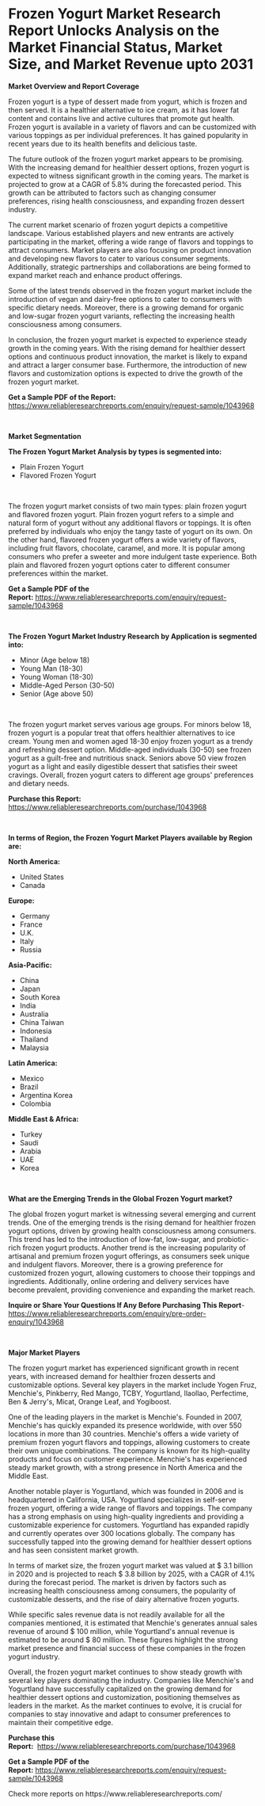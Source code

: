 <p><h1>Frozen Yogurt Market Research Report Unlocks Analysis on the Market Financial Status, Market Size, and Market Revenue upto 2031</h1></p><p><strong>Market Overview and Report Coverage</strong></p>
<p><p>Frozen yogurt is a type of dessert made from yogurt, which is frozen and then served. It is a healthier alternative to ice cream, as it has lower fat content and contains live and active cultures that promote gut health. Frozen yogurt is available in a variety of flavors and can be customized with various toppings as per individual preferences. It has gained popularity in recent years due to its health benefits and delicious taste.</p><p>The future outlook of the frozen yogurt market appears to be promising. With the increasing demand for healthier dessert options, frozen yogurt is expected to witness significant growth in the coming years. The market is projected to grow at a CAGR of 5.8% during the forecasted period. This growth can be attributed to factors such as changing consumer preferences, rising health consciousness, and expanding frozen dessert industry.</p><p>The current market scenario of frozen yogurt depicts a competitive landscape. Various established players and new entrants are actively participating in the market, offering a wide range of flavors and toppings to attract consumers. Market players are also focusing on product innovation and developing new flavors to cater to various consumer segments. Additionally, strategic partnerships and collaborations are being formed to expand market reach and enhance product offerings.</p><p>Some of the latest trends observed in the frozen yogurt market include the introduction of vegan and dairy-free options to cater to consumers with specific dietary needs. Moreover, there is a growing demand for organic and low-sugar frozen yogurt variants, reflecting the increasing health consciousness among consumers.</p><p>In conclusion, the frozen yogurt market is expected to experience steady growth in the coming years. With the rising demand for healthier dessert options and continuous product innovation, the market is likely to expand and attract a larger consumer base. Furthermore, the introduction of new flavors and customization options is expected to drive the growth of the frozen yogurt market.</p></p>
<p><strong>Get a Sample PDF of the Report:</strong> <a href="https://www.reliableresearchreports.com/enquiry/request-sample/1043968">https://www.reliableresearchreports.com/enquiry/request-sample/1043968</a></p>
<p>&nbsp;</p>
<p><strong>Market Segmentation</strong></p>
<p><strong>The Frozen Yogurt Market Analysis by types is segmented into:</strong></p>
<p><ul><li>Plain Frozen Yogurt</li><li>Flavored Frozen Yogurt</li></ul></p>
<p>&nbsp;</p>
<p><p>The frozen yogurt market consists of two main types: plain frozen yogurt and flavored frozen yogurt. Plain frozen yogurt refers to a simple and natural form of yogurt without any additional flavors or toppings. It is often preferred by individuals who enjoy the tangy taste of yogurt on its own. On the other hand, flavored frozen yogurt offers a wide variety of flavors, including fruit flavors, chocolate, caramel, and more. It is popular among consumers who prefer a sweeter and more indulgent taste experience. Both plain and flavored frozen yogurt options cater to different consumer preferences within the market.</p></p>
<p><strong>Get a Sample PDF of the Report:</strong>&nbsp;<a href="https://www.reliableresearchreports.com/enquiry/request-sample/1043968">https://www.reliableresearchreports.com/enquiry/request-sample/1043968</a></p>
<p>&nbsp;</p>
<p><strong>The Frozen Yogurt Market Industry Research by Application is segmented into:</strong></p>
<p><ul><li>Minor (Age below 18)</li><li>Young Man (18-30)</li><li>Young Woman (18-30)</li><li>Middle-Aged Person (30-50)</li><li>Senior (Age above 50)</li></ul></p>
<p>&nbsp;</p>
<p><p>The frozen yogurt market serves various age groups. For minors below 18, frozen yogurt is a popular treat that offers healthier alternatives to ice cream. Young men and women aged 18-30 enjoy frozen yogurt as a trendy and refreshing dessert option. Middle-aged individuals (30-50) see frozen yogurt as a guilt-free and nutritious snack. Seniors above 50 view frozen yogurt as a light and easily digestible dessert that satisfies their sweet cravings. Overall, frozen yogurt caters to different age groups' preferences and dietary needs.</p></p>
<p><strong>Purchase this Report:</strong>&nbsp; <a href="https://www.reliableresearchreports.com/purchase/1043968">https://www.reliableresearchreports.com/purchase/1043968</a></p>
<p>&nbsp;</p>
<p><strong>In terms of Region, the Frozen Yogurt Market Players available by Region are:</strong></p>
<p>
    <p> <strong> North America: </strong>
        <ul>
            <li>United States</li>
            <li>Canada</li>
        </ul>
        </p> 
    <p> <strong> Europe: </strong>
        <ul>
            <li>Germany</li>
            <li>France</li>
            <li>U.K.</li>
            <li>Italy</li>
            <li>Russia</li>
        </ul>
        </p> 
    <p> <strong> Asia-Pacific: </strong>
        <ul>
            <li>China</li>
            <li>Japan</li>
            <li>South Korea</li>
            <li>India</li>
            <li>Australia</li>
            <li>China Taiwan</li>
            <li>Indonesia</li>
            <li>Thailand</li>
            <li>Malaysia</li>
        </ul>
        </p> 
    <p> <strong> Latin America: </strong>
        <ul>
            <li>Mexico</li>
            <li>Brazil</li>
            <li>Argentina Korea</li>
            <li>Colombia</li>
        </ul>
        </p> 
    <p> <strong> Middle East & Africa: </strong>
        <ul>
            <li>Turkey</li>
            <li>Saudi</li>
            <li>Arabia</li>
            <li>UAE</li>
            <li>Korea</li>
        </ul>
    </p>
    </p>
<p>&nbsp;</p>
<p><strong>What are the Emerging Trends in the Global Frozen Yogurt market?</strong></p>
<p><p>The global frozen yogurt market is witnessing several emerging and current trends. One of the emerging trends is the rising demand for healthier frozen yogurt options, driven by growing health consciousness among consumers. This trend has led to the introduction of low-fat, low-sugar, and probiotic-rich frozen yogurt products. Another trend is the increasing popularity of artisanal and premium frozen yogurt offerings, as consumers seek unique and indulgent flavors. Moreover, there is a growing preference for customized frozen yogurt, allowing customers to choose their toppings and ingredients. Additionally, online ordering and delivery services have become prevalent, providing convenience and expanding the market reach.</p></p>
<p><strong>Inquire or Share Your Questions If Any Before Purchasing This Report</strong>- <a href="https://www.reliableresearchreports.com/enquiry/pre-order-enquiry/1043968">https://www.reliableresearchreports.com/enquiry/pre-order-enquiry/1043968</a></p>
<p>&nbsp;</p>
<p><strong>Major Market Players</strong></p>
<p><p>The frozen yogurt market has experienced significant growth in recent years, with increased demand for healthier frozen desserts and customizable options. Several key players in the market include Yogen Fruz, Menchie's, Pinkberry, Red Mango, TCBY, Yogurtland, llaollao, Perfectime, Ben & Jerry's, Micat, Orange Leaf, and Yogiboost. </p><p>One of the leading players in the market is Menchie's. Founded in 2007, Menchie's has quickly expanded its presence worldwide, with over 550 locations in more than 30 countries. Menchie's offers a wide variety of premium frozen yogurt flavors and toppings, allowing customers to create their own unique combinations. The company is known for its high-quality products and focus on customer experience. Menchie's has experienced steady market growth, with a strong presence in North America and the Middle East.</p><p>Another notable player is Yogurtland, which was founded in 2006 and is headquartered in California, USA. Yogurtland specializes in self-serve frozen yogurt, offering a wide range of flavors and toppings. The company has a strong emphasis on using high-quality ingredients and providing a customizable experience for customers. Yogurtland has expanded rapidly and currently operates over 300 locations globally. The company has successfully tapped into the growing demand for healthier dessert options and has seen consistent market growth.</p><p>In terms of market size, the frozen yogurt market was valued at $ 3.1 billion in 2020 and is projected to reach $ 3.8 billion by 2025, with a CAGR of 4.1% during the forecast period. The market is driven by factors such as increasing health consciousness among consumers, the popularity of customizable desserts, and the rise of dairy alternative frozen yogurts.</p><p>While specific sales revenue data is not readily available for all the companies mentioned, it is estimated that Menchie's generates annual sales revenue of around $ 100 million, while Yogurtland's annual revenue is estimated to be around $ 80 million. These figures highlight the strong market presence and financial success of these companies in the frozen yogurt industry.</p><p>Overall, the frozen yogurt market continues to show steady growth with several key players dominating the industry. Companies like Menchie's and Yogurtland have successfully capitalized on the growing demand for healthier dessert options and customization, positioning themselves as leaders in the market. As the market continues to evolve, it is crucial for companies to stay innovative and adapt to consumer preferences to maintain their competitive edge.</p></p>
<p><strong>Purchase this Report:</strong>&nbsp;&nbsp;<a href="https://www.reliableresearchreports.com/purchase/1043968">https://www.reliableresearchreports.com/purchase/1043968</a></p>
<p></p>
<p><strong>Get a Sample PDF of the Report:</strong>&nbsp;<a href="https://www.reliableresearchreports.com/enquiry/request-sample/1043968">https://www.reliableresearchreports.com/enquiry/request-sample/1043968</a></p>
<p>Check more reports on https://www.reliableresearchreports.com/</p>